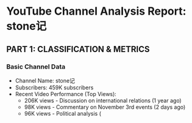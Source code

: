 # YouTube Channel Analysis Report: stone记

## PART 1: CLASSIFICATION & METRICS

### Basic Channel Data
- Channel Name: stone记
- Subscribers: 459K subscribers
- Recent Video Performance (Top Views):
  * 206K views - Discussion on international relations (1 year ago)
  * 98K views - Commentary on November 3rd events (2 days ago)
  * 96K views - Political analysis (